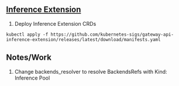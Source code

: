 ## [Inference Extension](https://gateway-api-inference-extension.sigs.k8s.io/guides/)

1. Deploy Inference Extension CRDs

```
kubectl apply -f https://github.com/kubernetes-sigs/gateway-api-inference-extension/releases/latest/download/manifests.yaml
```





## Notes/Work

1. Change backends_resolver to resolve BackendsRefs with Kind: Inference Pool


